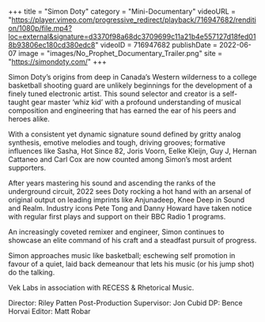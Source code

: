 +++
title = "Simon Doty"
category = "Mini-Documentary"
videoURL = "https://player.vimeo.com/progressive_redirect/playback/716947682/rendition/1080p/file.mp4?loc=external&signature=d3370f98a68dc3709699c11a21b4e557127d18fed018b93806ec180cd380edc8"
videoID = 716947682
publishDate = 2022-06-07
image = "images/No_Prophet_Documentary_Trailer.png"
site = "https://simondoty.com/"
+++

Simon Doty’s origins from deep in Canada’s Western wilderness to a college basketball shooting guard are unlikely beginnings for the development of a finely tuned electronic artist. This sound selector and creator is a self-taught gear master ‘whiz kid’ with a profound understanding of musical composition and engineering that has earned the ear of his peers and heroes alike.  

With a consistent yet dynamic signature sound defined by gritty analog synthesis, emotive melodies and tough, driving grooves; formative influences like Sasha, Hot Since 82, Joris Voorn, Eelke Kleijn, Guy J, Hernan Cattaneo and Carl Cox are now counted among Simon’s most ardent supporters.  

After years mastering his sound and ascending the ranks of the underground circuit, 2022 sees Doty rocking a hot hand with an arsenal of original output on leading imprints like Anjunadeep, Knee Deep in Sound and Realm.  Industry icons Pete Tong and Danny Howard have taken notice with regular first plays and support on their BBC Radio 1 programs. 

An increasingly coveted remixer and engineer, Simon continues to showcase an elite command of his craft and a steadfast pursuit of progress.

Simon approaches music like basketball; eschewing self promotion in favour of a quiet, laid back demeanour that lets his music (or his jump shot) do the talking. 

Vek Labs in association with RECESS & Rhetorical Music.

Director: Riley Patten
Post-Production Supervisor: Jon Cubid
DP: Bence Horvai
Editor: Matt Robar

